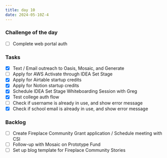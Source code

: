 ```yaml
---
title: day 10
date: 2024-05-10Z-4
---
```


### Challenge of the day

- [ ] Complete web portal auth

### Tasks

- [x] Text / Email outreach to Oasis, Mosaic, and Generate
- [ ] Apply for AWS Activate through IDEA Set Stage
- [x] Apply for Airtable startup credits
- [x] Apply for Notion startup credits
- [x] Schedule IDEA Set Stage Whiteboarding Session with Greg
- [x] Test college auth flow
- [ ] Check if username is already in use, and show error message
- [x] Check if school email is already in use, and show error message

### Backlog

- [ ] Create Fireplace Community Grant application / Schedule meeting with CSI
- [ ] Follow-up with Mosaic on Prototype Fund
- [ ] Set up blog template for Fireplace Community Stories
